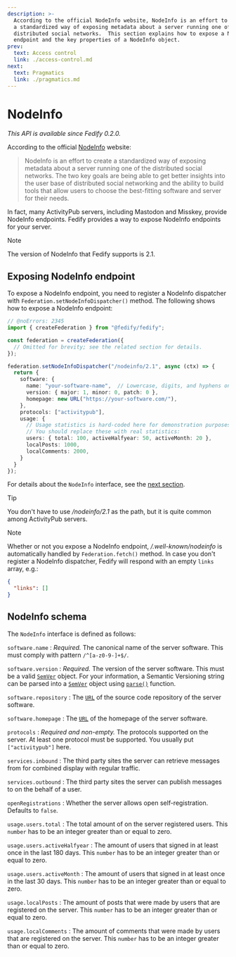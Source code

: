 ```yaml
---
description: >-
  According to the official NodeInfo website, NodeInfo is an effort to create
  a standardized way of exposing metadata about a server running one of the
  distributed social networks.  This section explains how to expose a NodeInfo
  endpoint and the key properties of a NodeInfo object.
prev:
  text: Access control
  link: ./access-control.md
next:
  text: Pragmatics
  link: ./pragmatics.md
---
```


NodeInfo
========

*This API is available since Fedify 0.2.0.*

According to the official [NodeInfo] website:

> NodeInfo is an effort to create a standardized way of exposing metadata
> about a server running one of the distributed social networks.
> The two key goals are being able to get better insights into the user base of
> distributed social networking and the ability to build tools that allow
> users to choose the best-fitting software and server for their needs.

In fact, many ActivityPub servers, including Mastodon and Misskey, provide
NodeInfo endpoints.  Fedify provides a way to expose NodeInfo endpoints for
your server.

> [!NOTE]
> The version of NodeInfo that Fedify supports is 2.1.

[NodeInfo]: https://nodeinfo.diaspora.software/


Exposing NodeInfo endpoint
--------------------------

To expose a NodeInfo endpoint, you need to register a NodeInfo dispatcher with
`Federation.setNodeInfoDispatcher()` method.  The following shows how to expose
a NodeInfo endpoint:

~~~~ typescript twoslash
// @noErrors: 2345
import { createFederation } from "@fedify/fedify";

const federation = createFederation({
  // Omitted for brevity; see the related section for details.
});

federation.setNodeInfoDispatcher("/nodeinfo/2.1", async (ctx) => {
  return {
    software: {
      name: "your-software-name",  // Lowercase, digits, and hyphens only.
      version: { major: 1, minor: 0, patch: 0 },
      homepage: new URL("https://your-software.com/"),
    },
    protocols: ["activitypub"],
    usage: {
      // Usage statistics is hard-coded here for demonstration purposes.
      // You should replace these with real statistics:
      users: { total: 100, activeHalfyear: 50, activeMonth: 20 },
      localPosts: 1000,
      localComments: 2000,
    }
  }
});
~~~~

For details about the `NodeInfo` interface,
see the [next section](#nodeinfo-schema).

> [!TIP]
> You don't have to use */nodeinfo/2.1* as the path, but it is quite common
> among ActivityPub servers.

> [!NOTE]
> Whether or not you expose a NodeInfo endpoint, */.well-known/nodeinfo* is
> automatically handled by `Federation.fetch()` method.  In case you don't
> register a NodeInfo dispatcher, Fedify will respond with an empty `links`
> array, e.g.:
>
> ~~~~ json
> {
>   "links": []
> }
> ~~~~


NodeInfo schema
---------------

The `NodeInfo` interface is defined as follows:

`software.name`
:   *Required.*  The canonical name of the server software.  This must comply
    with pattern `/^[a-z0-9-]+$/`.

`software.version`
:   *Required.*  The version of the server software.  This must be a valid
    [`SemVer`] object.  For your information, a Semantic Versioning string
    can be parsed into a [`SemVer`] object using [`parse()`] function.

`software.repository`
:   The [`URL`] of the source code repository of the server software.

`software.homepage`
:   The [`URL`] of the homepage of the server software.

`protocols`
:   *Required and non-empty.*  The protocols supported on the server.  At least
    one protocol must be supported.   You usually put `["activitypub"]` here.

`services.inbound`
:   The third party sites the server can retrieve messages from for combined
    display with regular traffic.

`services.outbound`
:   The third party sites the server can publish messages to on the behalf of
    a user.

`openRegistrations`
:   Whether the server allows open self-registration.  Defaults to `false`.

`usage.users.total`
:   The total amount of on the server registered users.  This `number` has to
    be an integer greater than or equal to zero.

`usage.users.activeHalfyear`
:   The amount of users that signed in at least once in the last 180 days.
    This `number` has to be an integer greater than or equal to zero.

`usage.users.activeMonth`
:   The amount of users that signed in at least once in the last 30 days.
    This `number` has to be an integer greater than or equal to zero.

`usage.localPosts`
:   The amount of posts that were made by users that are registered on
    the server.  This `number` has to be an integer greater than or equal to
    zero.

`usage.localComments`
:   The amount of comments that were made by users that are registered on
    the server.  This `number` has to be an integer greater than or equal to
    zero.

[`SemVer`]: https://jsr.io/@std/semver/doc/~/SemVer
[`parse()`]: https://jsr.io/@std/semver/doc/~/parse
[`URL`]: https://developer.mozilla.org/en-US/docs/Web/API/URL
